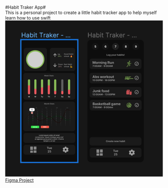 #Habit Traker App#  
This is a personal project to create a little habit tracker app to help myself learn how to use swift  
![App Desing](Desing-Screen.png)
[Figma Project](https://www.figma.com/file/EicIID6atxhYKdW4205e1g/App-Projects?type=design&node-id=0%3A1&mode=design&t=ZtrsLRqI9rmVJvUs-1)

